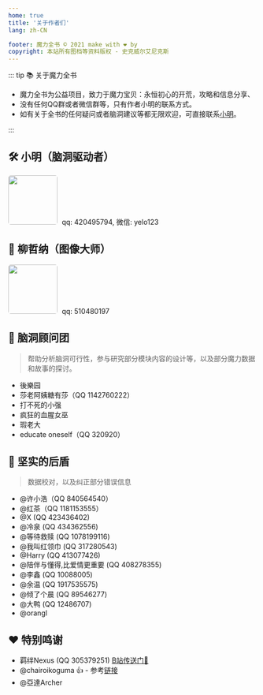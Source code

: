 ```yaml
---
home: true
title: '关于作者们'
lang: zh-CN

footer: 魔力全书 © 2021 make with ❤️ by
copyright: 本站所有图档等资料版权 - 史克威尔艾尼克斯
---
```


::: tip 📚 关于魔力全书

- 魔力全书为公益项目，致力于魔力宝贝：永恒初心的开荒，攻略和信息分享、
- 没有任何QQ群或者微信群等，只有作者小明的联系方式。
- 如有关于全书的任何疑问或者脑洞建议等都无限欢迎，可直接联系[小明](#🛠%EF%B8%8F-小明-脑洞驱动者)。

:::


## 🛠️ 小明（脑洞驱动者）
<img style="border-radius: 5px; margin-right: 5px;" src="https://user-images.githubusercontent.com/78347270/117245751-48760480-ae76-11eb-99b3-396999bbb36a.JPG" width="100" height="100"> qq: 420495794, 微信: yelo123


## 🎨 柳哲纳（图像大师）
<img style="border-radius: 5px; margin-right: 5px;" src="https://user-images.githubusercontent.com/78347270/117245642-1e244700-ae76-11eb-80ef-da8c6df0bf81.jpg" width="100" height="100"> qq: 510480197

## 🧠 脑洞顾问团
> 帮助分析脑洞可行性，参与研究部分模块内容的设计等，以及部分魔力数据和故事的探讨。

- 後樂园
- 莎老阿姨糖有莎（QQ 1142760222）
- 打不死的小强
- 疯狂的血腥女巫
- 瑕老大
- educate oneself（QQ 320920）

## 🗿 坚实的后盾
> 数据校对，以及纠正部分错误信息

- @许小浩（QQ 840564540）
- @红茶（QQ 1181153555）
- @X (QQ 423436402)
- @冷泉 (QQ 434362556)
- @等待救赎 (QQ 1078199116)
- @我叫红领巾 (QQ 317280543)
- @Harry (QQ 413077426)
- @陪伴与懂得,比爱情更重要 (QQ 408278355)
- @李鑫 (QQ 10088005)
- @余温 (QQ 1917535575)
- @倾了个晨 (QQ 89546277)
- @大鸭 (QQ 12486707)
- @orangl

## ❤️ 特别鸣谢
- 羁绊Nexus (QQ 305379251)
[B站传送门🚪](https://space.bilibili.com/1310215?from=search&seid=8949120630143158763)
- @chairoikoguma 👍 - 参考[链接](https://chairoikoguma.github.io/)
- @亞達Archer

